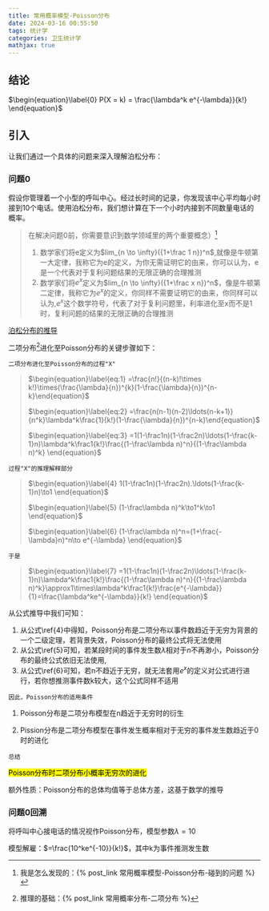 ```yaml
---
title: 常用概率模型-Poisson分布
date: 2024-03-16 00:55:50
tags: 统计学
categories: 卫生统计学
mathjax: true
---
```


## 结论

$\begin{equation}\label{0}
P(X = k) = \frac{\lambda^k e^{-\lambda}}{k!}
\end{equation}$

## 引入

让我们通过一个具体的问题来深入理解泊松分布：

### 问题0

假设你管理着一个小型的呼叫中心。经过长时间的记录，你发现该中心平均每小时接到10个电话。使用泊松分布，我们想计算在下一个小时内接到不同数量电话的概率。

> 在解决问题0前，你需要意识到数学领域里的两个重要概念）[^1]
>
> 1. 数学家们将e定义为$lim_{n \to \infty}({1+\frac 1 n})^n$,就像是牛顿第一大定律，我称它为e的定义，为你无需证明它的由来，你可以认为，e是一个代表对于复利问题结果的无限正确的合理推测
> 2. 数学家们将$e^x$定义为$lim_{n \to \infty}({1+\frac x n})^n$，像是牛顿第二定律，我称它为$e^x$的定义，你同样不需要证明它的由来，你同样可以认为,$e^x$这个数学符号，代表了对于复利问题里，利率进化至x而不是1时，复利问题的结果的无限正确的合理推测

[泊松分布的推导](https://zhuanlan.zhihu.com/p/26263743)

二项分布[^2]进化至Poisson分布的关键步骤如下：

`二项分布进化至Poisson分布的过程"X"`

>$\begin{equation}\label{eq:1} =\frac{n!}{(n-k)!\times k!}\times(\frac{\lambda}{n})^{k}(1-\frac{\lambda}{n})^{n-k}\end{equation}$
>
>$\begin{equation}\label{eq:2} =\frac{n(n-1)(n-2)\ldots(n-k+1)}{n^k}\lambda^k\frac{1}{k!}(1-\frac{\lambda}{n})^{n-k}\end{equation}$
>
>$\begin{equation}\label{eq:3}
 =1(1-\frac1n)(1-\frac2n)\ldots(1-\frac{k-1}n)\lambda^k\frac1{k!}\frac{(1-\frac\lambda n)^n}{(1-\frac\lambda n)^k}
\end{equation}$

`过程"X"的推理解释部分`

>$\begin{equation}\label{4}
1(1-\frac1n)(1-\frac2n).\ldots(1-\frac{k-1}n)\to1
\end{equation}$
>
>$\begin{equation}\label{5}
(1-\frac\lambda n)^k\to1^k\to1
\end{equation}$
>
>$\begin{equation}\label{6}
(1-\frac\lambda n)^n=(1+\frac{-\lambda}n)^n\to e^{-\lambda}
\end{equation}$

`于是`

>$\begin{equation}\label{7}
=1(1-\frac1n)(1-\frac2n)\ldots(1-\frac{k-1}n)\lambda^k\frac1{k!}\frac{(1-\frac\lambda n)^n}{(1-\frac\lambda n)^k}\approx1\times\lambda^k\frac1{k!}\frac{e^{-\lambda}}{1}=\frac{\lambda^ke^{-\lambda}}{k!}
\end{equation}$

从公式推导中我们可知：

1. 从公式\ref{4}中得知，Poisson分布是二项分布以事件数趋近于无穷为背景的一个二级定理，若背景失效，Poisson分布的最终公式将无法使用
2. 从公式\ref{5}可知，若某段时间的事件发生数$\lambda$相对于$n$不再渺小，Poisson分布的最终公式依旧无法使用,
3. 从公式\ref{6}可知，若n不趋近于无穷，就无法套用$e^x$的定义对公式进行进行，若你想推测事件数k较大，这个公式同样不适用




`因此，Poisson分布的适用条件`

1. Poisson分布是二项分布模型在n趋近于无穷时的衍生

2. Pission分布是二项分布模型在事件发生概率相对于无穷的事件发生数趋近于0时的进化

`总结`

  <mark>Poisson分布时二项分布小概率无穷次的进化</mark>

额外性质：Poisson分布的总体均值等于总体方差，这基于数学的推导

### 问题0回溯
将呼叫中心接电话的情况视作Poisson分布，模型参数$\lambda=10$

模型解雇：$=\frac{10^ke^{-10}}{k!}$，其中k为事件推测发生数

[^1]:我是怎么发现的：{% post_link 常用概率模型-Poisson分布-碰到的问题 %}

[^2]:推理的基础：{% post_link 常用概率分布-二项分布 %}